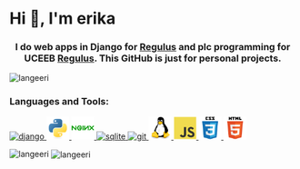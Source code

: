 <h1 align="left">Hi 👋, I'm erika</h1>
<h3 align="center">I do web apps in Django for <a href="https://www.regulus.cz/" target="_blank" rel="noreferrer">Regulus</a> and plc programming for UCEEB <a href="https://www.uceeb.cz/" target="_blank" rel="noreferrer">Regulus</a>. This GitHub is just for personal projects. </h3>

<p align="left"> <img src="https://komarev.com/ghpvc/?username=langeeri&label=Profile%20views&color=0e75b6&style=flat" alt="langeeri" /> </p>

<h3 align="left">Languages and Tools:</h3>
<p align="left"> 
  <a href="https://www.djangoproject.com/" target="_blank" rel="noreferrer"> <img src="https://cdn.worldvectorlogo.com/logos/django.svg" alt="django" width="40" height="40"/> </a>
  <a href="https://www.python.org" target="_blank" rel="noreferrer"> <img src="https://raw.githubusercontent.com/devicons/devicon/master/icons/python/python-original.svg" alt="python" width="40" height="40"/> </a>
  <a href="https://www.nginx.com" target="_blank" rel="noreferrer"> <img src="https://raw.githubusercontent.com/devicons/devicon/master/icons/nginx/nginx-original.svg" alt="nginx" width="40" height="40"/> </a>
  <a href="https://www.sqlite.org/" target="_blank" rel="noreferrer"> <img src="https://www.vectorlogo.zone/logos/sqlite/sqlite-icon.svg" alt="sqlite" width="40" height="40"/> </a>
  <a href="https://git-scm.com/" target="_blank" rel="noreferrer"> <img src="https://www.vectorlogo.zone/logos/git-scm/git-scm-icon.svg" alt="git" width="40" height="40"/> </a>
  <a href="https://www.linux.org/" target="_blank" rel="noreferrer"> <img src="https://raw.githubusercontent.com/devicons/devicon/master/icons/linux/linux-original.svg" alt="linux" width="40" height="40"/> </a>
  <a href="https://developer.mozilla.org/en-US/docs/Web/JavaScript" target="_blank" rel="noreferrer"> <img src="https://raw.githubusercontent.com/devicons/devicon/master/icons/javascript/javascript-original.svg" alt="javascript" width="40" height="40"/> </a>
  <a href="https://www.w3schools.com/css/" target="_blank" rel="noreferrer"> <img src="https://raw.githubusercontent.com/devicons/devicon/master/icons/css3/css3-original-wordmark.svg" alt="css3" width="40" height="40"/> </a>
  <a href="https://www.w3.org/html/" target="_blank" rel="noreferrer"> <img src="https://raw.githubusercontent.com/devicons/devicon/master/icons/html5/html5-original-wordmark.svg" alt="html5" width="40" height="40"/> </a>
</p>


<p><img align="left" src="https://github-readme-stats.vercel.app/api/top-langs?username=langeeri&show_icons=true&locale=en&layout=compact" alt="langeeri" /></p>

<p>&nbsp;<img align="center" src="https://github-readme-stats.vercel.app/api?username=langeeri&show_icons=true&locale=en" alt="langeeri" /></p>

